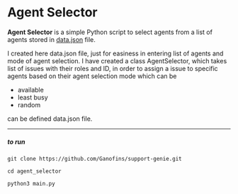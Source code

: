 # Agent Selector

**Agent Selector** is a simple Python script to select agents from a list of agents stored in [data.json](https://github.com/Ganofins/support-genie/data.json) file.

I created here data.json file, just for easiness in entering list of agents and mode of agent selection. I have created a class AgentSelector, which takes list of issues with their roles and ID, in order to assign a issue to specific agents based on their agent selection mode which can be

- available
- least busy
- random

can be defined data.json file.

<hr>

##### to run
```
git clone https://github.com/Ganofins/support-genie.git

cd agent_selector

python3 main.py
```